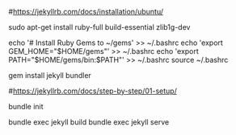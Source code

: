 #https://jekyllrb.com/docs/installation/ubuntu/

sudo apt-get install ruby-full build-essential zlib1g-dev

echo '# Install Ruby Gems to ~/gems' >> ~/.bashrc
echo 'export GEM_HOME="$HOME/gems"' >> ~/.bashrc
echo 'export PATH="$HOME/gems/bin:$PATH"' >> ~/.bashrc
source ~/.bashrc

gem install jekyll bundler

#https://jekyllrb.com/docs/step-by-step/01-setup/

bundle init

bundle exec jekyll build
bundle exec jekyll serve
